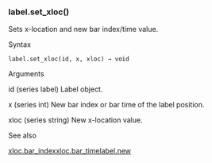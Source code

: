 ### label.set\_xloc()

Sets x-location and new bar index/time value.

Syntax

```
label.set_xloc(id, x, xloc) → void
```

Arguments

id (series label) Label object.

x (series int) New bar index or bar time of the label position.

xloc (series string) New x-location value.

See also

[xloc.bar\_index](#const_xloc.bar_index)[xloc.bar\_time](#const_xloc.bar_time)[label.new](#fun_label.new)
